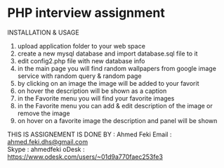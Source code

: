 # PHP interview assignment

INSTALLATION & USAGE

1. upload application folder to your web space
2. create a new mysql database and import database.sql file to it 
3. edit config2.php file with new database info
4. in the main page you will find random wallpapers from google image service with random query & random page 
5. by clicking on an image the image will be added to your favorit
6. on hover the description will be shown as a caption 
7. in the Favorite menu you will find your favorite images
8. in the Favorite menu  you can add & edit description of the image or remove the image 
9. on hover on a favorite image the description and panel will be shown 

THIS IS ASSIGNEMENT IS DONE BY : 
Ahmed Feki 
Email : ahmed.feki.dhs@gmail.com    
Skype : ahmedfeki
oDesk : https://www.odesk.com/users/~01d9a770faec253fe3
